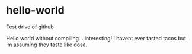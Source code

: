 # hello-world
Test drive of github

Hello world without compiling....interesting!
I havent ever tasted tacos but im assuming they taste like dosa.
